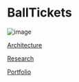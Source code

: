# BallTickets

![image](https://user-images.githubusercontent.com/99720725/164238501-53d6b8b6-f87a-4c2b-8956-b21de13ffdd4.png)


[Architecture](https://github.com/ZakariaICT/BallTickets/blob/main/Architecture.md)

[Research](https://github.com/ZakariaICT/BallTickets/blob/main/Research.md)

[Portfolio](https://github.com/ZakariaICT/BallTickets/blob/main/Portfolio.md)
